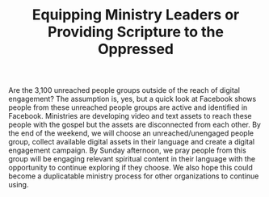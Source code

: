 ﻿---
title: Equipping Ministry Leaders or Providing Scripture to the Oppressed
intro: Can technology engage an unengaged people group this weekend?



champions:
- name:
    Indigitous
  logo:
    indigitous.png
---

Are the 3,100 unreached people groups outside of the reach of digital engagement? The assumption is, yes, but a quick look at Facebook shows people from these unreached people groups are active and identified in Facebook. Ministries are developing video and text assets to reach these people with the gospel but the assets are disconnected from each other. By the end of the weekend, we will choose an unreached/unengaged people group, collect available digital assets in their language and create a digital engagement campaign. By Sunday afternoon, we pray people from this group will be engaging relevant spiritual content in their language with the opportunity to continue exploring if they choose. We also hope this could become a duplicatable ministry process for other organizations to continue using.
